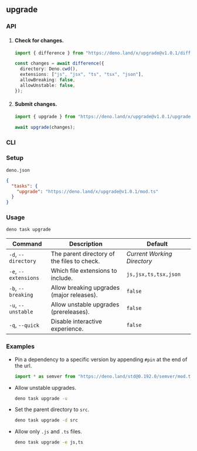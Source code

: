 ## upgrade

### API

1. #### Check for changes.

   ```ts
   import { difference } from "https://deno.land/x/upgrade@v1.0.1/difference.ts";

   const changes = await difference({
     directory: Deno.cwd(),
     extensions: ["js", "jsx", "ts", "tsx", "json"],
     allowBreaking: false,
     allowUnstable: false,
   });
   ```

2. #### Submit changes.

   ```ts
   import { upgrade } from "https://deno.land/x/upgrade@v1.0.1/upgrade.ts";

   await upgrade(changes);
   ```

### CLI

### Setup

`deno.json`

```json
{
  "tasks": {
    "upgrade": "https://deno.land/x/upgrade@v1.0.1/mod.ts"
  }
}
```

### Usage

```bash
deno task upgrade
```

| Command              | Description                                 | Default                     |
| -------------------- | ------------------------------------------- | --------------------------- |
| `-d`, `--directory`  | The parent directory of the files to check. | _Current Working Directory_ |
| `-e`, `--extensions` | Which file extensions to include.           | `js,jsx,ts,tsx,json`        |
| `-b`, `--breaking`   | Allow breaking upgrades (major releases).   | `false`                     |
| `-u`, `--unstable`   | Allow unstable upgrades (prereleases).      | `false`                     |
| `-q`, `--quick`      | Disable interactive experience.             | `false`                     |

### Examples

- Pin a dependency to a specific version by appending `#pin` at the end of the
  url.

  ```ts
  import * as semver from "https://deno.land/std@0.192.0/semver/mod.ts#pin";
  ```

- Allow unstable upgrades.

  ```bash
  deno task upgrade -u
  ```

- Set the parent directory to `src`.

  ```bash
  deno task upgrade -d src
  ```

- Allow only `.js` and `.ts` files.

  ```bash
  deno task upgrade -e js,ts
  ```
